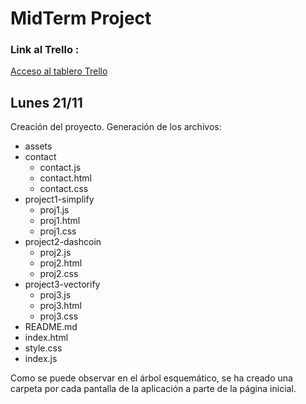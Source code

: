 # MidTerm Project

### Link al Trello :
[Acceso al tablero Trello](https://trello.com/invite/b/yPYFmLjg/ATTI2b97b60eaf8787e20c9d0a45449ecb876DDD5ECC/midterm-project "Tablero Trello")


## Lunes 21/11
Creación del proyecto. Generación de los archivos:
- assets
- contact
  - contact.js
  - contact.html
  - contact.css
- project1-simplify
  - proj1.js
  - proj1.html
  - proj1.css
- project2-dashcoin
  - proj2.js
  - proj2.html
  - proj2.css
- project3-vectorify
  - proj3.js
  - proj3.html
  - proj3.css
- README.md
- index.html
- style.css
- index.js

Como se puede observar en el árbol esquemático, se ha creado una carpeta por cada pantalla de la aplicación a parte de la página inicial.
